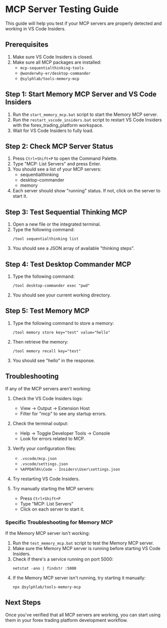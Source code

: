 # MCP Server Testing Guide

This guide will help you test if your MCP servers are properly detected and working in VS Code Insiders.

## Prerequisites

1. Make sure VS Code Insiders is closed.
2. Make sure all MCP packages are installed:
   - `mcp-sequentialthinking-tools`
   - `@wonderwhy-er/desktop-commander`
   - `@sylphlab/tools-memory-mcp`

## Step 1: Start Memory MCP Server and VS Code Insiders

1. Run the `start_memory_mcp.bat` script to start the Memory MCP server.
2. Run the `restart_vscode_insiders.bat` script to restart VS Code Insiders with the forex_trading_platform workspace.
3. Wait for VS Code Insiders to fully load.

## Step 2: Check MCP Server Status

1. Press `Ctrl+Shift+P` to open the Command Palette.
2. Type "MCP: List Servers" and press Enter.
3. You should see a list of your MCP servers:
   - sequentialthinking
   - desktop-commander
   - memory
4. Each server should show "running" status. If not, click on the server to start it.

## Step 3: Test Sequential Thinking MCP

1. Open a new file or the integrated terminal.
2. Type the following command:
   ```
   /tool sequentialthinking list
   ```
3. You should see a JSON array of available "thinking steps".

## Step 4: Test Desktop Commander MCP

1. Type the following command:
   ```
   /tool desktop-commander exec "pwd"
   ```
2. You should see your current working directory.

## Step 5: Test Memory MCP

1. Type the following command to store a memory:
   ```
   /tool memory store key="test" value="hello"
   ```
2. Then retrieve the memory:
   ```
   /tool memory recall key="test"
   ```
3. You should see "hello" in the response.

## Troubleshooting

If any of the MCP servers aren't working:

1. Check the VS Code Insiders logs:
   - View → Output → Extension Host
   - Filter for "mcp" to see any startup errors.

2. Check the terminal output:
   - Help → Toggle Developer Tools → Console
   - Look for errors related to MCP.

3. Verify your configuration files:
   - `.vscode/mcp.json`
   - `.vscode/settings.json`
   - `%APPDATA%\Code - Insiders\User\settings.json`

4. Try restarting VS Code Insiders.

5. Try manually starting the MCP servers:
   - Press `Ctrl+Shift+P`
   - Type "MCP: List Servers"
   - Click on each server to start it.

### Specific Troubleshooting for Memory MCP

If the Memory MCP server isn't working:

1. Run the `test_memory_mcp.bat` script to test the Memory MCP server.
2. Make sure the Memory MCP server is running before starting VS Code Insiders.
3. Check if there's a service running on port 5000:
   ```
   netstat -ano | findstr :5000
   ```
4. If the Memory MCP server isn't running, try starting it manually:
   ```
   npx @sylphlab/tools-memory-mcp
   ```

## Next Steps

Once you've verified that all MCP servers are working, you can start using them in your forex trading platform development workflow.
